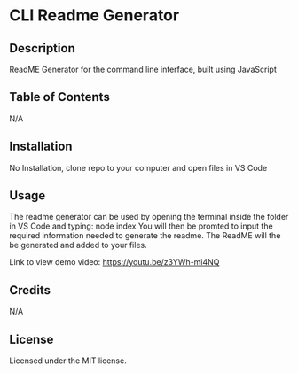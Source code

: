 # CLI Readme Generator

## Description 

ReadME Generator for the command line interface, built using JavaScript

## Table of Contents

N/A

## Installation

No Installation, clone repo to your computer and open files in VS Code

## Usage 

The readme generator can be used by opening the terminal inside the folder in VS Code and typing: node index You will then be promted to input the required information needed to generate the readme. The ReadME will the be generated and added to your files.

 Link to view demo video: https://youtu.be/z3YWh-mi4NQ

## Credits

N/A

## License

Licensed under the MIT license.